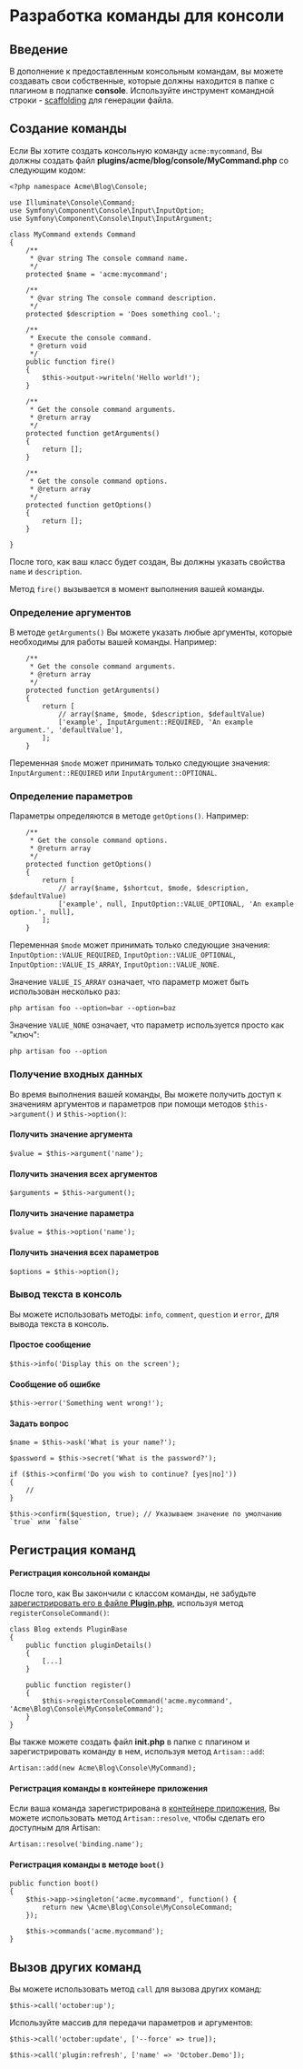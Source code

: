 # Разработка команды для консоли

<a name="introduction" class="anchor"></a>
## Введение

В дополнение к предоставленным консольным командам, вы можете создавать свои собственные, которые должны находится в папке с плагином в подпапке **console**. Используйте инструмент командной строки - [scaffolding](./console-scaffolding#scaffold-create-command) для генерации файла.

<a name="building-a-command" class="anchor"></a>
## Создание команды

Если Вы хотите создать консольную команду `acme:mycommand`, Вы должны создать файл **plugins/acme/blog/console/MyCommand.php** со следующим кодом:

    <?php namespace Acme\Blog\Console;

    use Illuminate\Console\Command;
    use Symfony\Component\Console\Input\InputOption;
    use Symfony\Component\Console\Input\InputArgument;

    class MyCommand extends Command
    {
        /**
         * @var string The console command name.
         */
        protected $name = 'acme:mycommand';

        /**
         * @var string The console command description.
         */
        protected $description = 'Does something cool.';

        /**
         * Execute the console command.
         * @return void
         */
        public function fire()
        {
            $this->output->writeln('Hello world!');
        }

        /**
         * Get the console command arguments.
         * @return array
         */
        protected function getArguments()
        {
            return [];
        }

        /**
         * Get the console command options.
         * @return array
         */
        protected function getOptions()
        {
            return [];
        }

    }

После того, как ваш класс будет создан, Вы должны указать свойства `name` и `description`.

Метод `fire()` вызывается в момент выполнения вашей команды.

<a name="defining-arguments" class="anchor"></a>
### Определение аргументов

В методе `getArguments()` Вы можете указать любые аргументы, которые необходимы для работы вашей команды. Например:

        /**
         * Get the console command arguments.
         * @return array
         */
        protected function getArguments()
        {
            return [
                // array($name, $mode, $description, $defaultValue)
                ['example', InputArgument::REQUIRED, 'An example argument.', 'defaultValue'],
            ];
        }

Переменная `$mode` может принимать только следующие значения: `InputArgument::REQUIRED` или `InputArgument::OPTIONAL`.

<a name="defining-options" class="anchor"></a>
### Определение параметров

Параметры определяются в методе `getOptions()`. Например:

        /**
         * Get the console command options.
         * @return array
         */
        protected function getOptions()
        {
            return [
                // array($name, $shortcut, $mode, $description, $defaultValue)
                ['example', null, InputOption::VALUE_OPTIONAL, 'An example option.', null],
            ];
        }

Переменная `$mode` может принимать только следующие значения: `InputOption::VALUE_REQUIRED`, `InputOption::VALUE_OPTIONAL`, `InputOption::VALUE_IS_ARRAY`, `InputOption::VALUE_NONE`.

Значение `VALUE_IS_ARRAY` означает, что параметр может быть использован несколько раз:

    php artisan foo --option=bar --option=baz

Значение `VALUE_NONE` означает, что параметр используется просто как "ключ":

    php artisan foo --option

<a name="retrieving-input" class="anchor"></a>
### Получение входных данных

Во время выполнения вашей команды, Вы можете получить доступ к значениям аргументов и параметров при помощи методов `$this->argument()` и `$this->option()`:

#### Получить значение аргумента

    $value = $this->argument('name');

#### Получить значения всех аргументов

    $arguments = $this->argument();

#### Получить значение параметра

    $value = $this->option('name');

#### Получить значения всех параметров

    $options = $this->option();

<a name="writing-output" class="anchor"></a>
### Вывод текста в консоль

Вы можете использовать методы: `info`, `comment`, `question` и `error`, для вывода текста в консоль.

#### Простое сообщение

    $this->info('Display this on the screen');

#### Сообщение об ошибке

    $this->error('Something went wrong!');

#### Задать вопрос

    $name = $this->ask('What is your name?');

    $password = $this->secret('What is the password?');

    if ($this->confirm('Do you wish to continue? [yes|no]'))
    {
        //
    }

    $this->confirm($question, true); // Указываем значение по умолчанию `true` или `false`

<a name="registering-commands" class="anchor"></a>
## Регистрация команд

#### Регистрация консольной команды

После того, как Вы закончили с классом команды, не забудьте [зарегистрировать его в файле **Plugin.php**](./plugin-registration#registration-methods), используя метод `registerConsoleCommand()`:

    class Blog extends PluginBase
    {
        public function pluginDetails()
        {
            [...]
        }

        public function register()
        {
            $this->registerConsoleCommand('acme.mycommand', 'Acme\Blog\Console\MyConsoleCommand');
        }
    }

Вы также можете создать файл **init.php** в папке с плагином и зарегистрировать команду в нем, используя метод `Artisan::add`:

    Artisan::add(new Acme\Blog\Console\MyCommand);

#### Регистрация команды в контейнере приложения

Если ваша команда зарегистрирована в [контейнере приложения](./application#app-container), Вы можете использовать метод `Artisan::resolve`, чтобы сделать его доступным для Artisan:

    Artisan::resolve('binding.name');

#### Регистрация команды в методе `boot()`

    public function boot()
    {
        $this->app->singleton('acme.mycommand', function() {
            return new \Acme\Blog\Console\MyConsoleCommand;
        });

        $this->commands('acme.mycommand');
    }

<a name="calling-other-commands" class="anchor"></a>
## Вызов других команд

Вы можете использовать метод `call` для вызова других команд:

    $this->call('october:up');

Используйте массив для передачи параметров и аргументов:

    $this->call('october:update', ['--force' => true]);

    $this->call('plugin:refresh', ['name' => 'October.Demo']);
